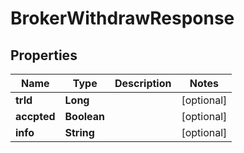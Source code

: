 

# BrokerWithdrawResponse


## Properties

| Name | Type | Description | Notes |
|------------ | ------------- | ------------- | -------------|
|**trId** | **Long** |  |  [optional] |
|**accpted** | **Boolean** |  |  [optional] |
|**info** | **String** |  |  [optional] |



